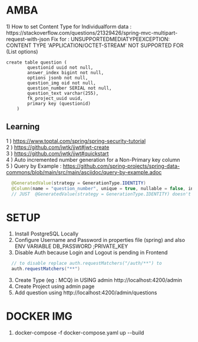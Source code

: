 # AMBA
<p align="left">
1) How to set Content Type for Individualform data : https://stackoverflow.com/questions/21329426/spring-mvc-multipart-request-with-json
Fix for :  UNSUPPORTEDMEDIATYPEEXCEPTION: CONTENT TYPE 'APPLICATION/OCTET-STREAM' NOT SUPPORTED FOR (List<Options> options)


</p>

```roomsql
create table question (
        questionid uuid not null,
        answer_index bigint not null,
        options jsonb not null,
        question_img oid not null,
        question_number SERIAL not null,
        question_text varchar(255),
        fk_project_uuid uuid,
        primary key (questionid)
    )
```

## Learning  
1 ) https://www.toptal.com/spring/spring-security-tutorial <br>
2 ) https://github.com/jwtk/jjwt#jwt-create <br>
3 ) https://github.com/jwtk/jjwt#quickstart <br>
4 ) Auto incremented number generation for a Non-Primary key column <br>
5 ) Query by Example : https://github.com/spring-projects/spring-data-commons/blob/main/src/main/asciidoc/query-by-example.adoc  <br>

```java
  @GeneratedValue(strategy = GenerationType.IDENTITY)
  @Column(name = "question_number", unique = true, nullable = false, insertable = false, updatable = false)
  // JUST  @GeneratedValue(strategy = GenerationType.IDENTITY) doesn't work
```

# SETUP 
1) Install PostgreSQL Locally
2) Configure Username and Password in properties file (spring) and also ENV VARIABLE DB_PASSWORD ;PRIVATE_KEY
3) Disable Auth because Login and Logout is pending in Frontend 
```java 
  // to disable replace auth.requestMatchers("/auth/**") to 
  auth.requestMatchers("**")
```
3) Create Type (eg : MCQ) in USING admin http://localhost:4200/admin
4) Create Project using admin page 
5) Add question using http://localhost:4200/admin/questions


# DOCKER IMG
1) docker-compose -f docker-compose.yaml up --build

